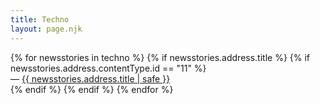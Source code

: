 ```yaml
---
title: Techno
layout: page.njk
---
```


<ul style="list-style: none;margin-block-start: 0px;padding-inline-start: 0px;">
{% for newsstories in techno %}
{% if newsstories.address.title %}
{% if newsstories.address.contentType.id == "11" %} <!-- permet de valider que seuls les news-stories sont affichées (pour retirer les vidéos, audios, extrats, etc.) -->
<li>— <a href="/techno/articles/{{ newsstories.address.title | slug }}/">{{ newsstories.address.title | safe }}</a></li>
{% endif %}
{% endif %}
{% endfor %}
</ul>